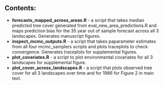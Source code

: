 ## Contents:
* **forecasts_mapped_across_areas.R** - a script that takes median predicted tree cover generated from eval_new_area_predictions.R and maps prediction bias for the 35 year out of sample forecast across all 3 landscapes. Generates manuscript figures.
* **inspect_mcmc_outputs.R** - a script that takes paparameter estimates from all four mcmc_samplers scripts and plots traceplots to check convergence. Generates traceplots for supplemental figures.
* **plot_covariates.R** - a script to plot environmental covariates for all 3 landscapes for supplemental figure.
* **plot_cover_across_landscapes.R** - a script that plots observed tree cover for all 3 landscapes over time and for 1986 for Figure 2 in main text.


